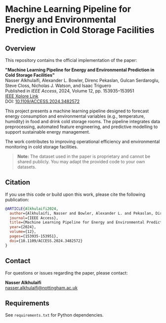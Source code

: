 # **Machine Learning Pipeline for Energy and Environmental Prediction in Cold Storage Facilities**

## Overview

This repository contains the official implementation of the paper:

**"Machine Learning Pipeline for Energy and Environmental Prediction in Cold Storage Facilities"**  
Nasser Alkhulaifi, Alexander L. Bowler, Direnc Pekaslan, Gulcan Serdaroglu, Steve Closs, Nicholas J. Watson, and Isaac Triguero  
Published in *IEEE Access*, 2024, Volume 12, pp. 153935–153951  
[IEEE Xplore Link](https://ieeexplore.ieee.org/abstract/document/10720783)  
DOI: [10.1109/ACCESS.2024.3482572](https://doi.org/10.1109/ACCESS.2024.3482572)

This project presents a machine learning pipeline designed to forecast energy consumption and environmental variables (e.g., temperature, humidity) in food and drink cold storage rooms. The pipeline integrates data preprocessing, automated feature engineering, and predictive modelling to support sustainable energy management.

The work contributes to improving operational efficiency and environmental monitoring in cold storage facilities.

> **Note:** The dataset used in the paper is proprietary and cannot be shared publicly. You may adapt the provided code to your own datasets.




## Citation

If you use this code or build upon this work, please cite the following publication:

```bibtex
@ARTICLE{Alkhulaifi2024,
  author={Alkhulaifi, Nasser and Bowler, Alexander L. and Pekaslan, Direnc and Serdaroglu, Gulcan and Closs, Steve and Watson, Nicholas J. and Triguero, Isaac},
  journal={IEEE Access}, 
  title={Machine Learning Pipeline for Energy and Environmental Prediction in Cold Storage Facilities}, 
  year={2024},
  volume={12},
  pages={153935-153951},
  doi={10.1109/ACCESS.2024.3482572}
}
```

## Contact

For questions or issues regarding the paper, please contact:

**Nasser Alkhulaifi**  
[nasser.alkhulaifi@nottingham.ac.uk](mailto:nasser.alkhulaifi@nottingham.ac.uk)



## Requirements

See `requirements.txt` for Python dependencies.
